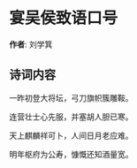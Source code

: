 # 宴吴侯致语口号

**作者**: 刘学箕

## 诗词内容

一昨初登大将坛，弓刀旗帜簇雕鞍。

连营壮士心先服，并塞胡人胆已寒。

天上麒麟祥可卜，人间日月老应难。

明年枢府为公寿，慷慨还知酒量宽。


